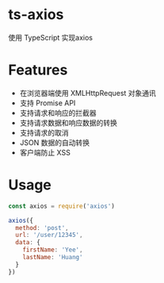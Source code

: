 # ts-axios
使用 TypeScript 实现axios

# Features

+ 在浏览器端使用 XMLHttpRequest 对象通讯
+ 支持 Promise API
+ 支持请求和响应的拦截器
+ 支持请求数据和响应数据的转换
+ 支持请求的取消
+ JSON 数据的自动转换
+ 客户端防止 XSS
# Usage

```js
const axios = require('axios')

axios({
  method: 'post',
  url: '/user/12345',
  data: {
    firstName: 'Yee',
    lastName: 'Huang'
  }
})
```